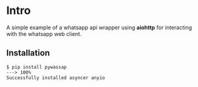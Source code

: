 # Intro

A simple example of a whatsapp api wrapper using **aiohttp** for interacting with the whatsapp web client.

## Installation

<div class="termy">

```console
$ pip install pywassap
---> 100%
Successfully installed asyncer anyio
```

</div>
